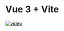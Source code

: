 # Vue 3 + Vite
[![video](https://res.cloudinary.com/marcomontalbano/image/upload/v1664374839/video_to_markdown/images/google-drive--1R6Obnk2CYgdJbLavXlkgCRZuSgVyaCHz-c05b58ac6eb4c4700831b2b3070cd403.jpg)](https://drive.google.com/file/d/1R6Obnk2CYgdJbLavXlkgCRZuSgVyaCHz/view?usp=sharing "video")
